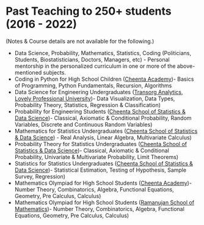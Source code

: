 # Past Teaching to 250+ students (2016 - 2022)

(Notes & Course details are not available for the following.)

* Data Science, Probability, Mathematics, Statistics, Coding  (Politicians, Students, Biostatisticians, Doctors, Managers, etc) - Personal mentorship in the personalized curriculum in one or more of the above-mentioned subjects.
* Coding in Python for High School Children ([Cheenta Academy](https://www.cheenta.com/))- Basics of Programming, Python Fundamentals, Recursion, Algorithms
* Data Science for Engineering Undergraduates ([Transorg Analytics](https://www.linkedin.com/company/transorg-solutions-&-services/), [Lovely Professional University](https://www.lpu.in/))- Data Visualization, Data Types, Probability Theory, Statistics,  Regression & Classification)
* Probability for Engineering Students ([Cheenta School of Statistics & Data Science](https://www.cheenta.com/cheenta-statistics-coaching-msc/))- Classical, Axiomatic & Conditional Probability, Random Variables, Discrete and Continuous Random Variables)
* Mathematics for Statistics Undergraduates ([Cheenta School of Statistics & Data Science](https://www.cheenta.com/cheenta-statistics-coaching-msc/)) - Real Analysis, Linear Algebra, Multivariate Calculus)
* Probability Theory for Statistics Undergraduates ([Cheenta School of Statistics & Data Science](https://www.cheenta.com/cheenta-statistics-coaching-msc/))- Classical, Axiomatic & Conditional Probability, Univariate & Multivariate Probability, Limit Theorems)
* Statistics for Statistics Undergraduates ([Cheenta School of Statistics & Data Science](https://www.cheenta.com/cheenta-statistics-coaching-msc/))- Statistical Estimation, Testing of Hypothesis, Sample Survey, Regression)
* Mathematics Olympiad for High School Students ([Cheenta Academy](https://www.cheenta.com/))- Number Theory, Combinatorics, Algebra, Functional Equations, Geometry, Pre Calculus, Calculus)
* Mathematics Olympiad for High School Students ([Ramanujan School of Mathematics](https://www.cheenta.com/](https://ramanujanschoolofmathematics.org/)))- Number Theory, Combinatorics, Algebra, Functional Equations, Geometry, Pre Calculus, Calculus)
